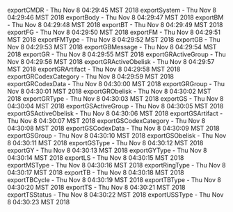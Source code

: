 
exportCMDR - Thu Nov  8 04:29:45 MST 2018
exportSystem - Thu Nov  8 04:29:46 MST 2018
exportBody - Thu Nov  8 04:29:47 MST 2018
exportBM - Thu Nov  8 04:29:48 MST 2018
exportBT - Thu Nov  8 04:29:49 MST 2018
exportFG - Thu Nov  8 04:29:50 MST 2018
exportFM - Thu Nov  8 04:29:51 MST 2018
exportFMType - Thu Nov  8 04:29:52 MST 2018
exportGB - Thu Nov  8 04:29:53 MST 2018
exportGBMessage - Thu Nov  8 04:29:54 MST 2018
exportGR - Thu Nov  8 04:29:55 MST 2018
exportGRActiveGroup - Thu Nov  8 04:29:56 MST 2018
exportGRActiveObelisk - Thu Nov  8 04:29:57 MST 2018
exportGRArtifact - Thu Nov  8 04:29:58 MST 2018
exportGRCodexCategory - Thu Nov  8 04:29:59 MST 2018
exportGRCodexData - Thu Nov  8 04:30:00 MST 2018
exportGRGroup - Thu Nov  8 04:30:01 MST 2018
exportGRObelisk - Thu Nov  8 04:30:02 MST 2018
exportGRType - Thu Nov  8 04:30:03 MST 2018
exportGS - Thu Nov  8 04:30:04 MST 2018
exportGSActiveGroup - Thu Nov  8 04:30:05 MST 2018
exportGSActiveObelisk - Thu Nov  8 04:30:06 MST 2018
exportGSArtifact - Thu Nov  8 04:30:07 MST 2018
exportGSCodexCategory - Thu Nov  8 04:30:08 MST 2018
exportGSCodexData - Thu Nov  8 04:30:09 MST 2018
exportGSGroup - Thu Nov  8 04:30:10 MST 2018
exportGSObelisk - Thu Nov  8 04:30:11 MST 2018
exportGSType - Thu Nov  8 04:30:12 MST 2018
exportGY - Thu Nov  8 04:30:13 MST 2018
exportGYType - Thu Nov  8 04:30:14 MST 2018
exportLS - Thu Nov  8 04:30:15 MST 2018
exportMSType - Thu Nov  8 04:30:16 MST 2018
exportRingType - Thu Nov  8 04:30:17 MST 2018
exportTB - Thu Nov  8 04:30:18 MST 2018
exportTBCycle - Thu Nov  8 04:30:19 MST 2018
exportTBType - Thu Nov  8 04:30:20 MST 2018
exportTS - Thu Nov  8 04:30:21 MST 2018
exportTSStatus - Thu Nov  8 04:30:22 MST 2018
exportUSSType - Thu Nov  8 04:30:23 MST 2018
